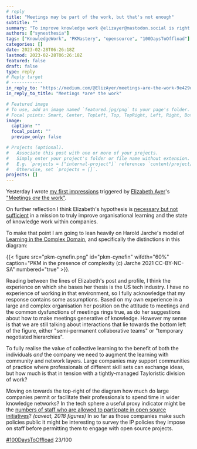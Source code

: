 ```yaml
---
# reply
title: "Meetings may be part of the work, but that's not enough"
subtitle: ""
summary: "To improve knowledge work @elizayer@mastodon.social is right about meetings, but what about communities and networks? More evidence is needed."
authors: ["synesthesia"]
tags: ["KnowledgeWork", "PKMastery", "opensource", "100DaysToOffload"]
categories: []
date: 2023-02-28T06:26:18Z
lastmod: 2023-02-28T06:26:18Z
featured: false
draft: false
type: reply
# Reply target
# ------------
in_reply_to: "https://medium.com/@ElizAyer/meetings-are-the-work-9e429dde6aa3"
in_reply_to_title: "Meetings *are* the work"

# Featured image
# To use, add an image named `featured.jpg/png` to your page's folder.
# Focal points: Smart, Center, TopLeft, Top, TopRight, Left, Right, BottomLeft, Bottom, BottomRight.
image:
  caption: ""
  focal_point: ""
  preview_only: false

# Projects (optional).
#   Associate this post with one or more of your projects.
#   Simply enter your project's folder or file name without extension.
#   E.g. `projects = ["internal-project"]` references `content/project/deep-learning/index.md`.
#   Otherwise, set `projects = []`.
projects: []
---
```


Yesterday I wrote [my first impressions](https://www.synesthesia.co.uk/2023/02/27/finding-the-real-work-that-meetings-are-good-at/) triggered by [Elizabeth Ayer](https://mastodon.social/@elizayer)'s ["Meetings *are* the work"](https://medium.com/@ElizAyer/meetings-are-the-work-9e429dde6aa3).

On further reflection I think Elizabeth's hypothesis is [necessary but not sufficient](https://en.wikipedia.org/wiki/Necessity_and_sufficiency) in a mission to truly improve organisational learning and the state of knowledge work within companies.

To make that point I am going to lean heavily on Harold Jarche's model of [Learning in the Complex Domain](https://jarche.com/2021/10/learning-in-the-complex-domain/), and specifically the distinctions in this diagram:

{{< figure src="pkm-cynefin.png" id="pkm-cynefin" wifdth="60%" caption="PKM in the presence of complexity (c) Jarche 2021 CC-BY-NC-SA" numbered="true"  >}}.

Reading between the lines of Elizabeth's post and profile, I think the experience on which she bases her thesis is the US tech industry. I have no experience of working in that environment, so I fully acknowledge that my response contains some assumptions. Based on my own experience in a large and complex organisation her position on the attitude to meetings and the common dysfunctions of meetings rings true, as do her suggestions about how to make meetings generative of knowledge. However my sense is that we are still talking about interactions that lie towards the bottom left of the figure, either "semi-permanent collaborative teams" or "temporary negotiated hierarchies".

To fully realise the value of collective learning to the benefit of both the individuals *and* the company we need to augment the learning with community and network layers. Large companies may support communities of practice where professionals of different skill sets can exchange ideas, but how much is that in tension with a tightly-managed Tayloristic division of work? 

Moving on towards the top-right of the diagram how much do large companies permit or facilitate their professionals to spend time in wider knowledge networks? In the tech sphere a useful proxy indicator might be the [numbers of staff who are allowed to particpate in open source initiatives](https://www.mend.io/resources/blog/the-top-10-companies-contributing-to-open-source/)? *(caveat, 2018 figures)* In so far as those companies make such policies public it might be interesting to survey the IP policies they impose on staff before permitting them to engage with open source projects.



[#100DaysToOffload](https://100daystooffload.com/) 23/100
